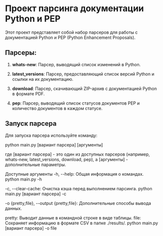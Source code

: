 # Проект парсинга документации Python и PEP

Этот проект представляет собой набор парсеров для работы с документацией Python и PEP (Python Enhancement Proposals).

## Парсеры:

1. **whats-new**: Парсер, выводящий список изменений в Python.

2. **latest_versions**: Парсер, предоставляющий список версий Python и ссылки на их документацию.

3. **download**: Парсер, скачивающий ZIP-архив с документацией Python в формате PDF.

4. **pep**: Парсер, выводящий список статусов документов PEP и количество документов в каждом статусе.

## Запуск парсера
Для запуска парсера используйте команду:

python main.py [вариант парсера] [аргументы]

где [вариант парсера] - это один из доступных парсеров (например, whats-new, latest_versions, download, pep), а [аргументы] - дополнительные параметры.

Доступные аргументы
-h, --help: Общая информация о командах.
python main.py -h

-c, --clear-cache: Очистка кэша перед выполнением парсинга.
python main.py [вариант парсера] -c

-o {pretty,file}, --output {pretty,file}: Дополнительные способы вывода данных.

pretty: Выводит данные в командной строке в виде таблицы.
file: Сохраняет информацию в формате CSV в папке ./results/.
python main.py [вариант парсера] -o file
